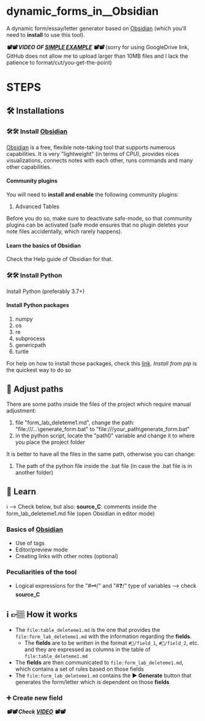 # dynamic_forms_in__Obsidian
A dynamic form/essay/letter generator based on [Obsidian](https://obsidian.md/) (which you'll need to **install** to use this tool).

**_📽📽 VIDEO OF [SIMPLE EXAMPLE](https://drive.google.com/file/d/1bAL7fB533kJPgGvDSwcS1tzJrEs7ko5a/view?usp=sharing) 📽📽_** (sorry for using GoogleDrive link, GitHub does not allow me to upload larger than 10MB files and I lack the patience to format/cut/you-get-the-point)


# STEPS

## 🛠 Installations

### 🛠🛠 Install [Obsidian](https://obsidian.md/)

[Obsidian](https://obsidian.md/) is a free, flexible note-taking tool that supports numerous capabilities. It is very "lightweight" (in terms of CPU), provides nices visualizations, connects notes with each other, runs commands and many other capabilities.

#### Community plugins

You will need to **install and enable** the following community plugins:

1. Advanced Tables

Before you do so, make sure to deactivate safe-mode, so that community plugins can be activated (safe mode ensures that no plugin deletes your note files accidentally, which rarely happens).

#### Learn the basics of Obsidian

Check the Help guide of Obsidian for that.

### 🛠🛠 Install Python

Install Python (preferably 3.7+)

#### Install Python packages

1. numpy
2. os
3. re
4. subprocess
5. genericpath
6. turtle

For help on how to install those packages, check this [link](https://packaging.python.org/en/latest/tutorials/installing-packages/#use-pip-for-installing). _Install from pip_ is the quickest way to do so

## 📂 Adjust paths 

There are some paths inside the files of the project which require manual adjustment:

1. file "form_lab_deleteme1.md", change the path: "file:///...\generate_form.bat" to "file:///your_path\generate_form.bat"
2. in the python script, locate the "path0" variable and change it to where you place the project folder

It is better to have all the files in the same path, otherwise you can change:

1. The path of the python file inside the .bat file (in case the .bat file is in another folder)

## 📖 Learn

ℹ --> Check below, but also: **source_C**: comments inside the form_lab_deleteme1.md file (open Obsidian in editor mode)

### Basics of [Obsidian](https://obsidian.md/)

- Use of tags
- Editor/preview mode 
- Creating links with other notes (optional)

### Peculiarities of the tool

- Logical expressions for the "#🗝/" and "#❓/" type of variables --> check **source_C**


## ℹ 👉🏼 How it works

- The `file:table_deleteme1.md` is the one that provides the `file:form_lab_deleteme1.md` with the information regarding the **fields**. 
  - The **fields** are to be written in the format `#🔰/field_1`, `#🔰/field_2`, etc. and they are expressed as columns in the table of `file:table_deleteme1.md`
- The **fields** are then communicated to `file:form_lab_deleteme1.md`, which contains a set of rules based on those fields
- The `file:form_lab_deleteme1.md` contains the **▶ Generate** button that generates the form/letter which is dependent on those **fields**

### ➕ Create new field

**_📽📽 Check [VIDEO](https://drive.google.com/file/d/1YxXR6RZbQ_JsW2rn0oa5xB0eoEN_KzH-/view?usp=sharing) 📽📽_**



